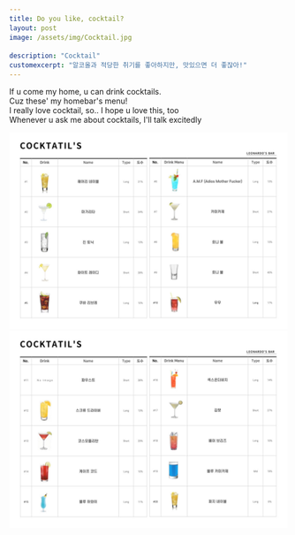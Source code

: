 ```yaml
---
title: Do you like, cocktail?
layout: post
image: /assets/img/Cocktail.jpg

description: "Cocktail"
customexcerpt: "알코올과 적당한 취기를 좋아하지만, 맛있으면 더 좋잖아!"
---
```


If u come my home, u can drink cocktails.  
Cuz these' my homebar's menu!  
I really love cocktail, so.. I hope u love this, too  
Whenever u ask me about cocktails, I'll talk excitedly  

![Menu1](/assets/img/Menu1.jpg)
![Menu2](/assets/img/Menu2.jpg)
